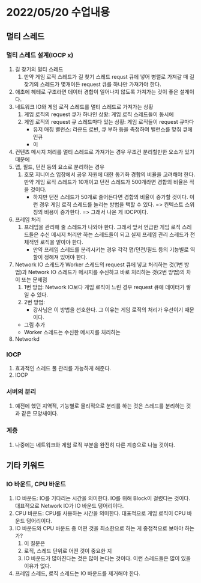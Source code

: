 # 2022/05/20 수업내용
## 멀티 스레드
### 멀티 스레드 설계(IOCP x)
1. 길 찾기의 멀티 스레드
    1) 만약 게임 로직 스레드가 길 찾기 스레드 requst 큐에 넣어 병렬로 가져갈 때 길 찾기의 스레드가 몇개이든 request 큐를 하나만 가져가야 한다. 
2. 애초에 헤테로 구조라면 데이터 경합이 일어나지 않도록 가져가는 것이 좋은 설계이다.
3. 네트워크 IO와 게임 로직 스레드를 멀티 스레드로 가져가는 상황
    1) 게임 로직의 request 큐가 하나인 상황: 게임 로직 스레드들이 동시에 
    2) 게임 로직의 request 큐 스레드마다 있는 상황: 게임 로직들이 request 큐마다
        * 유저 매칭 밸런스: 라운드 로빈, 큐 부하 등을 측정하여 밸런스를 맞춰 큐에 인큐
        * 이 
4. 컨텐츠 메시지 처리를 멀티 스레드로 가져가는 경우 무조건 분리할만한 요소가 있기 때문에
5. 맵, 필드, 던전 등의 요소로 분리하는 경우
    1) 호모 지니어스 입장에서 공유 자원에 대한 동기화 경합의 비율을 고려해야 한다. 만약 게임 로직 스레드가 10개이고 던전 스레드가 500개라면 경합의 비율은 적을 것이다.
        * 하지만 던전 스레드가 50개로 줄어든다면 경합의 비율이 증가할 것이다. 이런 경우 게임 로직 스레드를 늘리는 방법을 택할 수 있다. => 컨텍스트 스위칭의 비용이 증가한다. => 그래서 나온 게 IOCP이다.
6. 프레임 처리
    1) 프레임을 관리해 줄 스레드가 나와야 한다. 그래서 앞서 언급한 게임 로직 스레드들은 수신 메시지 처리만 하는 스레드들이 되고 실제 프레임 관리 스레드가 전체적인 로직을 맡아야 한다.
        * 만약 프레임 스레드를 분리시키는 경우 각각 맵/던전/필드 등의 기능별로 역할이 정해져 있어야 한다.
7. Network IO 스레드가 Worker 스레드의 request 큐에 넣고 처리하는 것(1번 방법)과 Network IO 스레드가 메시지를 수신하고 바로 처리하는 것(2번 방법)의 차이 또는 문제점
    1) 1번 방법: Network IO보다 게임 로직이 느린 경우 request 큐에 데이터가 쌓일 수 있다. 
    2) 2번 방법: 
        * 강사님은 이 방법을 선호한다. 그 이유는 게임 로직의 처리가 우선이기 때문이다.
    * 그림 추가
    * Worker 스레드는 수신한 메시지를 처리하는 
8. Networkd

### IOCP
1. 효과적인 스레드 풀 관리를 가능하게 해준다.
2. IOCP

### 서버의 분리
1. 예전에 했던 지역적, 기능별로 물리적으로 분리를 하는 것은 스레드를 분리하는 것과 같은 모양새이다.

### 계층
1. 나중에는 네트워크와 게임 로직 부분을 완전히 다른 계층으로 나눌 것이다.

## 기타 키워드
### IO 바운드, CPU 바운드
1. IO 바운드: IO를 기다리는 시간을 의미한다. IO를 위해 Block이 걸렸다는 것이다. 대표적으로 Network IO가 IO 바운드 덩어리이다.
2. CPU 바운드: CPU를 사용하는 시간을 의미한다. 대표적으로 게임 로직이 CPU 바운드 덩어리이다.
3. IO 바운드와 CPU 바운드 중 어떤 것을 최소한으로 하는 게 중점적으로 보아야 하는가?
    1) 이 질문은
    2) 로직, 스레드 단위로 어떤 것이 중요한 지 
    3) IO 바운드가 많아진다는 것은 많이 논다는 것이다. 이런 스레드들은 많이 있을 이유가 없다.
5. 프레임 스레드, 로직 스레드는 IO 바운드를 제거해야 한다.

